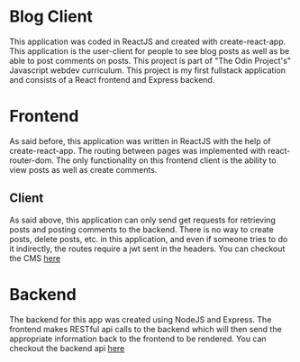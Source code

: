 # Blog Client 

This application was coded in ReactJS and created with create-react-app. This application is the user-client for people to see blog posts as well as be able to post comments on posts. This project is part of "The Odin Project's" Javascript webdev curriculum. This project is my first fullstack application and consists of a React frontend and Express backend.

# Frontend

As said before, this application was written in ReactJS with the help of create-react-app. The routing between pages was implemented with react-router-dom. The only functionality on this frontend client is the ability to view posts as well as create comments. 

## Client

As said above, this application can only send get requests for retrieving posts and posting comments to the backend. There is no way to create posts, delete posts, etc. in this application, and even if someone tries to do it indirectly, the routes require a jwt sent in the headers. You can checkout the CMS [here](https://github.com/Jerriath/blog-cms)

# Backend

The backend for this app was created using NodeJS and Express. The frontend makes RESTful api calls to the backend which will then send the appropriate information back to the frontend to be rendered. You can checkout the backend api [here](https://github.com/Jerriath/blog-api)